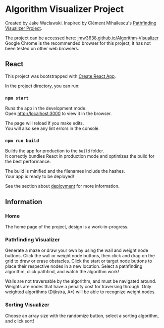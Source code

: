 # Algorithm Visualizer Project

Created by Jake Waclawski.
Inspired by Clément Mihailescu's [Pathfinding Visualizer Project](https://github.com/clementmihailescu/Pathfinding-Visualizer).

The project can be accessed here: [jmw3638.github.io/Algorithm-Visualizer](https://jmw3638.github.io/Algorithm-Visualizer/)
Google Chrome is the recommended browser for this project,
it has not been tested on other web browsers.

## React

This project was bootstrapped with [Create React App](https://github.com/facebook/create-react-app).

In the project directory, you can run:

### `npm start`

Runs the app in the development mode.\
Open [http://localhost:3000](http://localhost:3000) to view it in the browser.

The page will reload if you make edits.\
You will also see any lint errors in the console.

### `npm run build`

Builds the app for production to the `build` folder.\
It correctly bundles React in production mode and optimizes the build for the best performance.

The build is minified and the filenames include the hashes.\
Your app is ready to be deployed!

See the section about [deployment](https://facebook.github.io/create-react-app/docs/deployment) for more information.

## Information

### Home

The home page of the project, design is a work-in-progress.

### Pathfinding Visualizer

Generate a maze or draw your own by using the wall and weight node buttons.
Click the wall or weight node buttons, then click and drag on the grid to draw or erase obstacles.
Click the start or target node buttons to place their respective nodes in a new location.
Select a pathfinding algorithm, click pathfind, and watch the algorithm work!

Walls are not traversable by the algorithm, and must be navigated around.
Weights are nodes that have a penalty cost for traversing through. Only weighted
algorithms (Dijkstra, A*) will be able to recognize weight nodes.

### Sorting Visualizer

Choose an array size with the randomize button,
select a sorting algorithm, and click sort!
